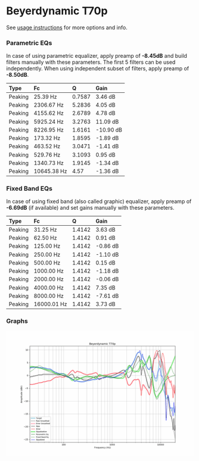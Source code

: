 # Beyerdynamic T70p
See [usage instructions](https://github.com/jaakkopasanen/AutoEq#usage) for more options and info.

### Parametric EQs
In case of using parametric equalizer, apply preamp of **-8.45dB** and build filters manually
with these parameters. The first 5 filters can be used independently.
When using independent subset of filters, apply preamp of **-8.50dB**.

| Type    | Fc          |      Q | Gain      |
|:--------|:------------|:-------|:----------|
| Peaking | 25.39 Hz    | 0.7587 | 3.46 dB   |
| Peaking | 2306.67 Hz  | 5.2836 | 4.05 dB   |
| Peaking | 4155.62 Hz  | 2.6789 | 4.78 dB   |
| Peaking | 5925.24 Hz  | 3.2763 | 11.09 dB  |
| Peaking | 8226.95 Hz  | 1.6161 | -10.90 dB |
| Peaking | 173.32 Hz   | 1.8595 | -1.89 dB  |
| Peaking | 463.52 Hz   | 3.0471 | -1.41 dB  |
| Peaking | 529.76 Hz   | 3.1093 | 0.95 dB   |
| Peaking | 1340.73 Hz  | 1.9145 | -1.34 dB  |
| Peaking | 10645.38 Hz | 4.57   | -1.36 dB  |

### Fixed Band EQs
In case of using fixed band (also called graphic) equalizer, apply preamp of **-6.69dB**
(if available) and set gains manually with these parameters.

| Type    | Fc          |      Q | Gain     |
|:--------|:------------|:-------|:---------|
| Peaking | 31.25 Hz    | 1.4142 | 3.63 dB  |
| Peaking | 62.50 Hz    | 1.4142 | 0.91 dB  |
| Peaking | 125.00 Hz   | 1.4142 | -0.86 dB |
| Peaking | 250.00 Hz   | 1.4142 | -1.10 dB |
| Peaking | 500.00 Hz   | 1.4142 | 0.15 dB  |
| Peaking | 1000.00 Hz  | 1.4142 | -1.18 dB |
| Peaking | 2000.00 Hz  | 1.4142 | -0.06 dB |
| Peaking | 4000.00 Hz  | 1.4142 | 7.35 dB  |
| Peaking | 8000.00 Hz  | 1.4142 | -7.61 dB |
| Peaking | 16000.01 Hz | 1.4142 | 3.73 dB  |

### Graphs
![](./Beyerdynamic%20T70p.png)
